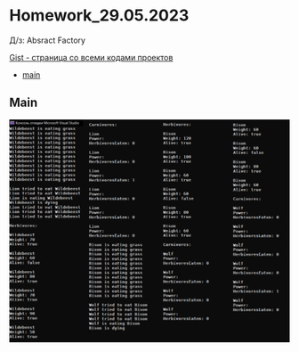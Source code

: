
# Homework_29.05.2023
Д/з: Absract Factory

<a href="https://gist.github.com/SlavikArt/b0b1485eb671c9fcedb773737a253e7d">Gist - страница со всеми кодами проектов</a>

* [main](main)

<p align="center">
    <h2>Main</h2>
    <p></p>
    <img src="images/main.png">
</p>